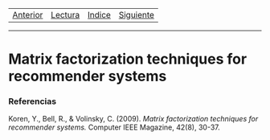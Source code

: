<table><tr><td>
  <a href="./Blog04.md">Anterior</a>
</td><td>
  <a href="./Lecturas/Blog05.pdf">Lectura</a>
</td><td>
  <a href="./README.md">Indice</a>
</td><td>
  <a href="./Blog06.md">Siguiente</a>
</td></tr></table>

***

# Matrix factorization techniques for recommender systems



### Referencias

Koren, Y., Bell, R., & Volinsky, C. (2009). _Matrix factorization techniques for recommender systems._ Computer IEEE Magazine, 42(8), 30-37.
